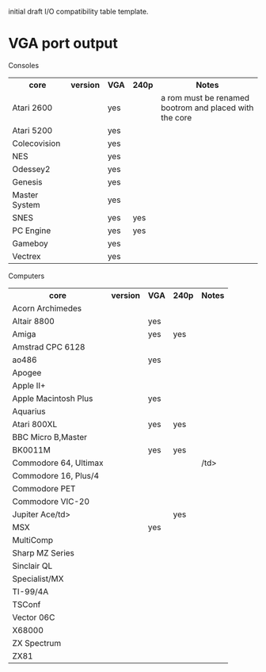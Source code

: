 initial draft I/O compatibility table template.
# VGA port output
Consoles
<table><tr><th>core</th><th>version</th><th>VGA</th><th>240p</th><th>Notes</th></tr>
<tr><td>Atari 2600</td><td> </td><td>yes</td><td></td><td>a rom must be renamed bootrom and placed with the core</td></tr>
<tr><td>Atari 5200</td><td> </td><td>yes</td><td></td><td></td></tr>
<tr><td>Colecovision</td><td> </td><td>yes</td><td></td><td></td></tr>
<tr><td>NES</td><td> </td><td>yes</td><td></td><td></td></tr>
<tr><td>Odessey2</td><td> </td><td>yes</td><td></td><td></td></tr>
<tr><td>Genesis</td><td> </td><td>yes</td><td></td><td></td></tr>
<tr><td>Master System</td><td> </td><td>yes</td><td></td><td></td></tr>
<tr><td>SNES</td><td> </td><td>yes</td><td>yes</td><td></td></tr>
<tr><td>PC Engine</td><td> </td><td>yes</td><td>yes</td><td></td></tr>
<tr><td>Gameboy</td><td> </td><td>yes</td><td></td><td></td></tr>
<tr><td>Vectrex</td><td> </td><td>yes</td><td></td><td></td></tr>
</table>
Computers
<table><tr><th>core</th><th>version</th><th>VGA</th><th>240p</th><th>Notes</th></tr>
<tr><td>Acorn Archimedes</td><td> </td><td></td><td></td><td></td></tr>
<tr><td>Altair 8800</td><td> </td><td>yes</td><td></td><td></td></tr>
<tr><td>Amiga</td><td> </td><td>yes</td><td>yes</td><td></td></tr>
<tr><td>Amstrad CPC 6128</td><td> </td><td></td><td></td><td></td></tr>
<tr><td>ao486</td><td> </td><td>yes</td><td></td><td></td></tr>
<tr><td>Apogee</td><td> </td><td></td><td></td><td></td></tr>
<tr><td>Apple II+</td><td> </td><td></td><td></td><td></td></tr>
<tr><td>Apple Macintosh Plus</td><td> </td><td>yes</td><td></td><td></td></tr>
<tr><td>Aquarius</td><td> </td><td></td><td></td><td></td></tr>
<tr><td>Atari 800XL</td><td> </td><td>yes</td><td>yes</td><td></td></tr>
<tr><td>BBC Micro B,Master</td><td> </td><td></td><td></td><td></td></tr>
<tr><td>BK0011M</td><td> </td><td>yes</td><td>yes</td><td></td></tr>
<tr><td>Commodore 64, Ultimax</td><td> </td><td></td><td></td><td>/td></tr>
<tr><td>Commodore 16, Plus/4</td><td> </td><td></td><td></td><td></td></tr>
<tr><td>Commodore PET</td><td> </td><td></td><td></td><td></td></tr>
<tr><td>Commodore VIC-20</td><td> </td><td></td><td></td><td></td></tr>
<tr><td>Jupiter Ace/td><td> </td><td></td><td>yes</td><td></td></tr>
<tr><td>MSX</td><td> </td><td>yes</td><td></td><td></td></tr>
<tr><td>MultiComp</td><td> </td><td></td><td></td><td></td></tr>
<tr><td>Sharp MZ Series</td><td> </td><td></td><td></td><td></td></tr>
<tr><td>Sinclair QL</td><td> </td><td></td><td></td><td></td></tr>
<tr><td>Specialist/MX</td><td> </td><td></td><td></td><td></td></tr>
<tr><td>TI-99/4A</td><td> </td><td></td><td></td><td></td></tr>
<tr><td>TSConf</td><td> </td><td></td><td></td><td></td></tr>
<tr><td>Vector 06C</td><td> </td><td></td><td></td><td></td></tr>
<tr><td>X68000</td><td> </td><td></td><td></td><td></td></tr>
<tr><td>ZX Spectrum</td><td> </td><td></td><td></td><td></td></tr>
<tr><td>ZX81</td><td> </td><td></td><td></td><td></td></tr>
</table>






